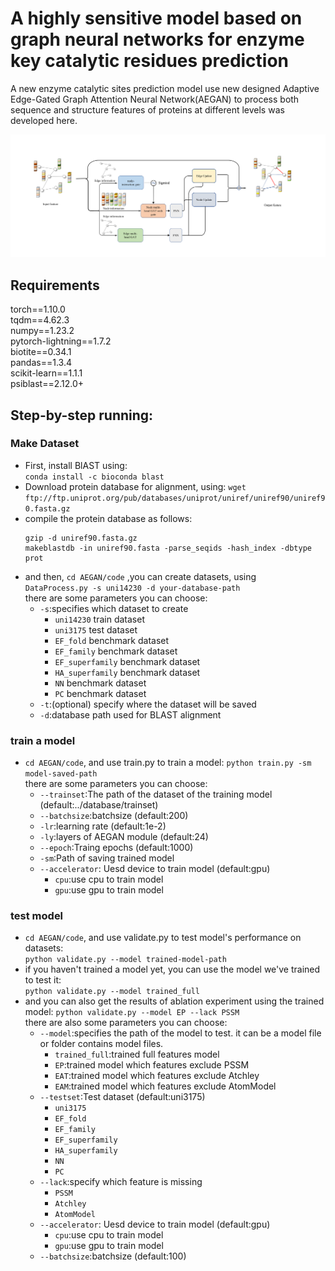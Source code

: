 # A highly sensitive model based on graph neural networks for enzyme key catalytic residues prediction  
A new enzyme catalytic sites prediction model use new designed Adaptive Edge-Gated Graph Attention Neural Network(AEGAN) to process both sequence and structure features of proteins at different levels was developed here.  

![image](fig2a_AEGAN.png)

## Requirements  
  
torch==1.10.0 \
tqdm==4.62.3 \
numpy==1.23.2 \
pytorch-lightning==1.7.2 \
biotite==0.34.1 \
pandas==1.3.4 \
scikit-learn==1.1.1 \
psiblast==2.12.0+
  
## Step-by-step running:  
### Make Dataset
- First, install BlAST using:  
  `conda install -c bioconda blast`
- Download protein database for alignment, using:
  `wget ftp://ftp.uniprot.org/pub/databases/uniprot/uniref/uniref90/uniref90.fasta.gz`  
- compile the protein database as follows:  
  ```
  gzip -d uniref90.fasta.gz
  makeblastdb -in uniref90.fasta -parse_seqids -hash_index -dbtype prot
  ```
- and then, `cd AEGAN/code` ,you can create datasets, using  
  `DataProcess.py -s uni14230 -d your-database-path`  
  there are some parameters you can choose:  
  - `-s`:specifies which dataset to create
    - `uni14230` train dataset
    - `uni3175` test dataset
    - `EF_fold` benchmark dataset
    - `EF_family` benchmark dataset
    - `EF_superfamily` benchmark dataset
    - `HA_superfamily` benchmark dataset
    - `NN` benchmark dataset
    - `PC` benchmark dataset
  - `-t`:(optional) specify where the dataset will be saved
  - `-d`:database path used for BLAST alignment
### train a model
- `cd AEGAN/code`, and use train.py to train a model:
    `python train.py -sm model-saved-path`  
   there are some parameters you can choose:  
   - `--trainset`:The path of the dataset of the training model (default:../database/trainset)  
   - `--batchsize`:batchsize (default:200)
   - `-lr`:learning rate (default:1e-2)
   - `-ly`:layers of AEGAN module (default:24)
   - `--epoch`:Traing epochs (default:1000)
   - `-sm`:Path of saving trained model
   - `--accelerator`: Uesd device to train model (default:gpu)  
        - `cpu`:use cpu to train model
        - `gpu`:use gpu to train model
### test model
- `cd AEGAN/code`, and use validate.py to test model's performance on datasets:  
`python validate.py --model trained-model-path`  
- if you haven't trained a model yet, you can use the model we've trained to test it:  
`python validate.py --model trained_full`
- and you can also get the results of ablation experiment using the trained model:
`python validate.py --model EP --lack PSSM`  
there are also some parameters you can choose:  
    - `--model`:specifies the path of the model to test. it can be a model file or folder contains model files.
        - `trained_full`:trained full features model
        - `EP`:trained model which features exclude PSSM
        - `EAT`:trained model which features exclude Atchley
        - `EAM`:trained model which features exclude AtomModel
    - `--testset`:Test dataset (default:uni3175)  
        - `uni3175`
        - `EF_fold`
        - `EF_family`
        - `EF_superfamily`
        - `HA_superfamily`
        - `NN`
        - `PC`
    - `--lack`:specify which feature is missing
        - `PSSM`
        - `Atchley`
        - `AtomModel`
    - `--accelerator`: Uesd device to train model (default:gpu)  
         - `cpu`:use cpu to train model
         - `gpu`:use gpu to train model
    - `--batchsize`:batchsize (default:100)
